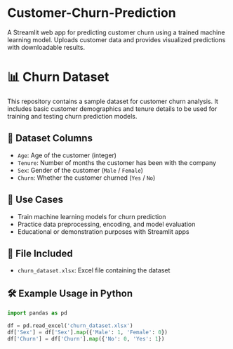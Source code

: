 # Customer-Churn-Prediction
 A Streamlit web app for predicting customer churn using a trained machine learning model. Uploads customer data and provides visualized predictions with downloadable results.
# 📊 Churn Dataset

This repository contains a sample dataset for customer churn analysis. It includes basic customer demographics and tenure details to be used for training and testing churn prediction models.

## 📁 Dataset Columns

- `Age`: Age of the customer (integer)
- `Tenure`: Number of months the customer has been with the company
- `Sex`: Gender of the customer (`Male` / `Female`)
- `Churn`: Whether the customer churned (`Yes` / `No`)

## 🧠 Use Cases

- Train machine learning models for churn prediction
- Practice data preprocessing, encoding, and model evaluation
- Educational or demonstration purposes with Streamlit apps

## 📄 File Included

- `churn_dataset.xlsx`: Excel file containing the dataset

## 🛠️ Example Usage in Python

```python
import pandas as pd

df = pd.read_excel('churn_dataset.xlsx')
df['Sex'] = df['Sex'].map({'Male': 1, 'Female': 0})
df['Churn'] = df['Churn'].map({'No': 0, 'Yes': 1})
